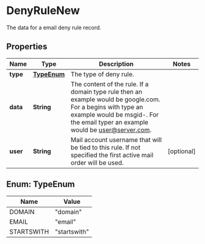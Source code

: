

# DenyRuleNew

The data for a email deny rule record.

## Properties

| Name | Type | Description | Notes |
|------------ | ------------- | ------------- | -------------|
|**type** | [**TypeEnum**](#TypeEnum) | The type of deny rule. |  |
|**data** | **String** | The content of the rule.  If a domain type rule then an example would be google.com. For a begins with type an example would be msgid-.  For the email typer an example would be user@server.com. |  |
|**user** | **String** | Mail account username that will be tied to this rule.  If not specified the first active mail order will be used. |  [optional] |



## Enum: TypeEnum

| Name | Value |
|---- | -----|
| DOMAIN | &quot;domain&quot; |
| EMAIL | &quot;email&quot; |
| STARTSWITH | &quot;startswith&quot; |



